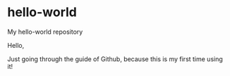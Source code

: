 # hello-world
My hello-world repository

Hello,

Just going through the guide of Github, because this is my first time using it!
